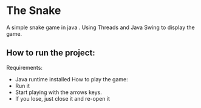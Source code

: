 # The Snake
A simple snake game in java . Using Threads and Java Swing to display the game. 

## How to run the project:
Requirements:
* Java runtime installed
How to play the game:
* Run it
* Start playing with the arrows keys.
* If you lose, just close it and re-open it 